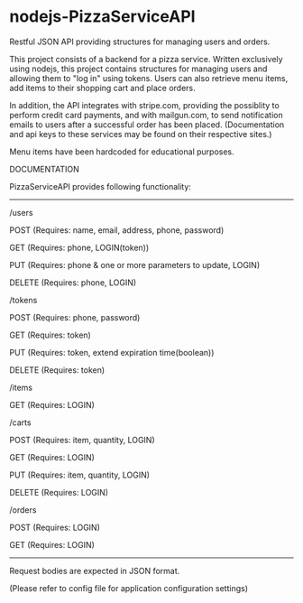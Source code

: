 # nodejs-PizzaServiceAPI

Restful JSON API providing structures for managing users and orders.

This project consists of a backend for a pizza service. 
Written exclusively using nodejs, this project contains structures for managing users and allowing them to "log in" using tokens. Users can also retrieve menu items, add items to their shopping cart and place orders. 


In addition, the API integrates with stripe.com, providing the possiblity to perform credit card payments,
and with mailgun.com, to send notification emails to users after a successful order has been placed.
(Documentation and api keys to these services may be found on their respective sites.)

Menu items have been hardcoded for educational purposes.


DOCUMENTATION

PizzaServiceAPI provides following functionality:

****************************************************************************************************

/users

POST    (Requires: name, email, address, phone, password)

GET     (Requires: phone, LOGIN(token))

PUT     (Requires: phone & one or more parameters to update, LOGIN)

DELETE  (Requires: phone, LOGIN)


/tokens

POST    (Requires: phone, password)

GET     (Requires: token)

PUT     (Requires: token, extend expiration time(boolean))

DELETE  (Requires: token)


/items

GET     (Requires: LOGIN)


/carts

POST    (Requires: item, quantity, LOGIN)

GET     (Requires: LOGIN)

PUT     (Requires: item, quantity, LOGIN)

DELETE  (Requires: LOGIN)


/orders

POST    (Requires: LOGIN)

GET     (Requires: LOGIN)


****************************************************************************************************
Request bodies are expected in JSON format. 


(Please refer to config file for application configuration settings)

